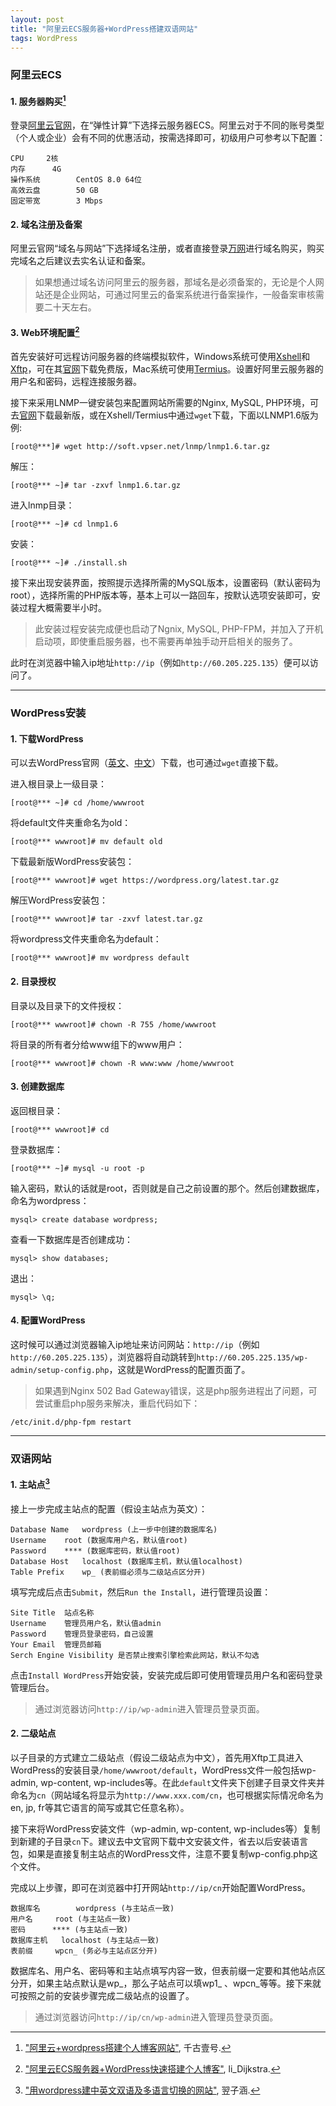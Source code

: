```yaml
---
layout: post
title: "阿里云ECS服务器+WordPress搭建双语网站"
tags: WordPress
---
```



### 阿里云ECS

#### 1. 服务器购买[^ecs]

登录[阿里云官网](https://www.aliyun.com)，在“弹性计算”下选择云服务器ECS。阿里云对于不同的账号类型（个人或企业）会有不同的优惠活动，按需选择即可，初级用户可参考以下配置：

~~~
CPU		2核
内存		4G
操作系统		CentOS 8.0 64位
高效云盘		50 GB
固定带宽		3 Mbps
~~~
<!-- more -->
#### 2. 域名注册及备案

阿里云官网“域名与网站”下选择域名注册，或者直接登录[万网](https://wanwang.aliyun.com)进行域名购买，购买完域名之后建议去实名认证和备案。

> 如果想通过域名访问阿里云的服务器，那域名是必须备案的，无论是个人网站还是企业网站，可通过阿里云的备案系统进行备案操作，一般备案审核需要二十天左右。


#### 3. Web环境配置[^web]

首先安装好可远程访问服务器的终端模拟软件，Windows系统可使用[Xshell](https://www.netsarang.com/en/xshell/)和[Xftp](https://www.netsarang.com/en/xftp/)，可在其[官网](https://www.netsarang.com/en/free-for-home-school/)下载免费版，Mac系统可使用[Termius](https://www.termius.com)。设置好阿里云服务器的用户名和密码，远程连接服务器。

接下来采用LNMP一键安装包来配置网站所需要的Nginx, MySQL, PHP环境，可去[官网](https://lnmp.org)下载最新版，或在Xshell/Termius中通过`wget`下载，下面以LNMP1.6版为例:

~~~
[root@***]# wget http://soft.vpser.net/lnmp/lnmp1.6.tar.gz
~~~

解压：

~~~
[root@*** ~]# tar -zxvf lnmp1.6.tar.gz
~~~

进入lnmp目录：

~~~
[root@*** ~]# cd lnmp1.6
~~~

安装：

~~~
[root@*** ~]# ./install.sh
~~~

接下来出现安装界面，按照提示选择所需的MySQL版本，设置密码（默认密码为root），选择所需的PHP版本等，基本上可以一路回车，按默认选项安装即可，安装过程大概需要半小时。

> 此安装过程安装完成便也启动了Ngnix, MySQL, PHP-FPM，并加入了开机启动项，即使重启服务器，也不需要再单独手动开启相关的服务了。

此时在浏览器中输入ip地址`http://ip`（例如`http://60.205.225.135`）便可以访问了。

---

### WordPress安装

#### 1. 下载WordPress

可以去WordPress官网（[英文](https://wordpress.org)、[中文](https://cn.wordpress.org)）下载，也可通过`wget`直接下载。

进入根目录上一级目录：

~~~
[root@*** ~]# cd /home/wwwroot
~~~

将default文件夹重命名为old：

~~~
[root@*** wwwroot]# mv default old
~~~

下载最新版WordPress安装包：

~~~
[root@*** wwwroot]# wget https://wordpress.org/latest.tar.gz
~~~

解压WordPress安装包：

~~~
[root@*** wwwroot]# tar -zxvf latest.tar.gz
~~~

将wordpress文件夹重命名为default：

~~~
[root@*** wwwroot]# mv wordpress default
~~~

#### 2. 目录授权

目录以及目录下的文件授权：

~~~
[root@*** wwwroot]# chown -R 755 /home/wwwroot
~~~

将目录的所有者分给www组下的www用户：

~~~
[root@*** wwwroot]# chown -R www:www /home/wwwroot
~~~

#### 3. 创建数据库

返回根目录：

~~~
[root@*** wwwroot]# cd
~~~

登录数据库：

~~~
[root@*** ~]# mysql -u root -p
~~~

输入密码，默认的话就是root，否则就是自己之前设置的那个。然后创建数据库，命名为wordpress：

~~~
mysql> create database wordpress;
~~~

查看一下数据库是否创建成功：

~~~
mysql> show databases;
~~~

退出：

~~~
mysql> \q;
~~~

#### 4. 配置WordPress

这时候可以通过浏览器输入ip地址来访问网站：`http://ip`（例如`http://60.205.225.135`），浏览器将自动跳转到`http://60.205.225.135/wp-admin/setup-config.php`，这就是WordPress的配置页面了。

> 如果遇到Nginx 502 Bad Gateway错误，这是php服务进程出了问题，可尝试重启php服务来解决，重启代码如下：

~~~
/etc/init.d/php-fpm restart
~~~

---

### 双语网站

#### 1. 主站点[^bil]

接上一步完成主站点的配置（假设主站点为英文）：

~~~
Database Name	wordpress (上一步中创建的数据库名)
Username	root (数据库用户名，默认值root)
Password	**** (数据库密码，默认值root)
Database Host	localhost (数据库主机，默认值localhost)
Table Prefix	wp_ (表前缀必须与二级站点区分开)
~~~

填写完成后点击`Submit`，然后`Run the Install`，进行管理员设置：

~~~
Site Title 	站点名称
Username	管理员用户名，默认值admin
Password	管理员登录密码，自己设置
Your Email	管理员邮箱
Serch Engine Visibility	是否禁止搜索引擎检索此网站，默认不勾选
~~~

点击`Install WordPress`开始安装，安装完成后即可使用管理员用户名和密码登录管理后台。

> 通过浏览器访问`http://ip/wp-admin`进入管理员登录页面。

#### 2. 二级站点

以子目录的方式建立二级站点（假设二级站点为中文），首先用Xftp工具进入WordPress的安装目录`/home/wwwroot/default`，WordPress文件一般包括wp-admin, wp-content, wp-includes等。在此`default`文件夹下创建子目录文件夹并命名为`cn`（网站域名将显示为`http://www.xxx.com/cn`，也可根据实际情况命名为en, jp, fr等其它语言的简写或其它任意名称）。

接下来将WordPress安装文件（wp-admin, wp-content, wp-includes等）复制到新建的子目录`cn`下。建议去中文官网下载中文安装文件，省去以后安装语言包，如果是直接复制主站点的WordPress文件，注意不要复制wp-config.php这个文件。

完成以上步骤，即可在浏览器中打开网站`http://ip/cn`开始配置WordPress。

~~~
数据库名		wordpress (与主站点一致)
用户名		root (与主站点一致)
密码		**** (与主站点一致)
数据库主机	localhost (与主站点一致)
表前缀		wpcn_ (务必与主站点区分开)
~~~

数据库名、用户名、密码等和主站点填写内容一致，但表前缀一定要和其他站点区分开，如果主站点默认是wp_，那么子站点可以填wp1_ 、wpcn_等等。接下来就可按照之前的安装步骤完成二级站点的设置了。

> 通过浏览器访问`http://ip/cn/wp-admin`进入管理员登录页面。


[^ecs]: ["阿里云+wordpress搭建个人博客网站"](https://www.cnblogs.com/qianguyihao/p/4965163.html), 千古壹号.

[^web]: ["阿里云ECS服务器+WordPress快速搭建个人博客"](https://blog.csdn.net/li_Dijkstra/article/details/79408595), li_Dijkstra.

[^bil]: ["用wordpress建中英文双语及多语言切换的网站"](https://www.jianshu.com/p/bbd5ff1c8f9e), 翌子涵.

